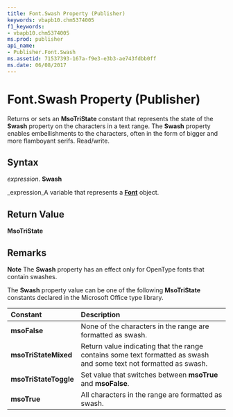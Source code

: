 ```yaml
---
title: Font.Swash Property (Publisher)
keywords: vbapb10.chm5374005
f1_keywords:
- vbapb10.chm5374005
ms.prod: publisher
api_name:
- Publisher.Font.Swash
ms.assetid: 71537393-167a-f9e3-e3b3-ae743fdbb0ff
ms.date: 06/08/2017
---
```



# Font.Swash Property (Publisher)

Returns or sets an  **MsoTriState** constant that represents the state of the **Swash** property on the characters in a text range. The **Swash** property enables embellishments to the characters, often in the form of bigger and more flamboyant serifs. Read/write.


## Syntax

 _expression_. **Swash**

 _expression_A variable that represents a  **[Font](Publisher.Font.md)** object.


## Return Value

 **MsoTriState**


## Remarks


 **Note**  The  **Swash** property has an effect only for OpenType fonts that contain swashes.

The  **Swash** property value can be one of the following **MsoTriState** constants declared in the Microsoft Office type library.



|**Constant**|**Description**|
|:-----|:-----|
| **msoFalse**|None of the characters in the range are formatted as swash.|
| **msoTriStateMixed**|Return value indicating that the range contains some text formatted as swash and some text not formatted as swash.|
| **msoTriStateToggle**|Set value that switches between  **msoTrue** and **msoFalse**.|
| **msoTrue**|All characters in the range are formatted as swash.|

